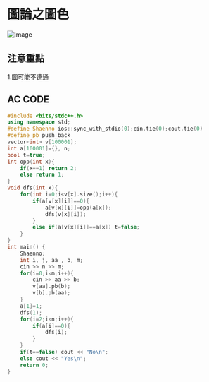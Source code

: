# 圖論之圖色
![image](https://user-images.githubusercontent.com/85293841/183641548-401aca30-1311-45e6-b1a5-4cfda94fd8cf.png)
## 注意重點
1.圖可能不連通  
## AC CODE
```cpp
#include <bits/stdc++.h>
using namespace std;
#define Shaenno ios::sync_with_stdio(0);cin.tie(0);cout.tie(0)
#define pb push_back
vector<int> v[100001];
int a[100001]={}, n;
bool t=true;
int opp(int x){
	if(x==1) return 2;
	else return 1;
}
void dfs(int x){
	for(int i=0;i<v[x].size();i++){
		if(a[v[x][i]]==0){
			a[v[x][i]]=opp(a[x]);
			dfs(v[x][i]);
		} 
		else if(a[v[x][i]]==a[x]) t=false;
	}
}
int main() {
	Shaenno;
	int i, j, aa , b, m;
	cin >> n >> m;
	for(i=0;i<m;i++){
		cin >> aa >> b;
		v[aa].pb(b);
		v[b].pb(aa);
	}
	a[1]=1;
	dfs(1);
	for(i=2;i<n;i++){
		if(a[i]==0){
			dfs(i);
		}
	}
	if(t==false) cout << "No\n";
	else cout << "Yes\n";
	return 0;
}
```
